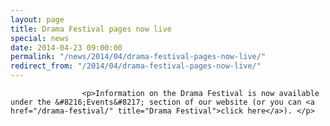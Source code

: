 ```yaml
---
layout: page
title: Drama Festival pages now live
special: news
date: 2014-04-23 09:00:00
permalink: "/news/2014/04/drama-festival-pages-now-live/"
redirect_from: "/2014/04/drama-festival-pages-now-live/"
---
```

<section>

                    
                    <p>Information on the Drama Festival is now available under the &#8216;Events&#8217; section of our website (or you can <a href="/drama-festival/" title="Drama Festival">click here</a>). </p>

                
</section>
